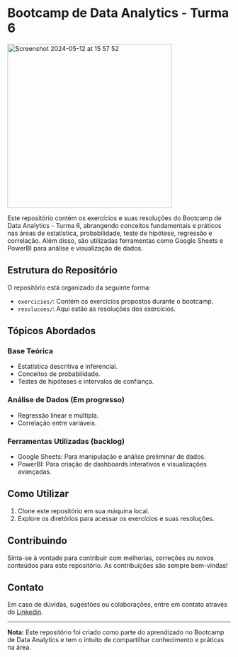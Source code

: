 # Bootcamp de Data Analytics - Turma 6


<img width="371" alt="Screenshot 2024-05-12 at 15 57 52" src="https://github.com/NaraGuimma/Turma6-Bootcamp-Data-Analytics/assets/60903424/dcb4172f-e3fd-409f-abf8-44da0edcfee3"  align="center"><br>



Este repositório contém os exercícios e suas resoluções do Bootcamp de Data Analytics - Turma 6, abrangendo conceitos fundamentais e práticos nas áreas de estatística, probabilidade, teste de hipótese, regressão e correlação. Além disso, são utilizadas ferramentas como Google Sheets e PowerBI para análise e visualização de dados.

## Estrutura do Repositório

O repositório está organizado da seguinte forma:

- `exercicios/`: Contém os exercícios propostos durante o bootcamp.
- `resolucoes/`: Aqui estão as resoluções dos exercícios.

## Tópicos Abordados

### Base Teórica

- Estatística descritiva e inferencial.
- Conceitos de probabilidade.
- Testes de hipóteses e intervalos de confiança.

### Análise de Dados (Em progresso)

- Regressão linear e múltipla.
- Correlação entre variáveis.

### Ferramentas Utilizadas (backlog)

- Google Sheets: Para manipulação e análise preliminar de dados.
- PowerBI: Para criação de dashboards interativos e visualizações avançadas.

## Como Utilizar

1. Clone este repositório em sua máquina local.
2. Explore os diretórios para acessar os exercícios e suas resoluções.

## Contribuindo

Sinta-se à vontade para contribuir com melhorias, correções ou novos conteúdos para este repositório. As contribuições são sempre bem-vindas!

## Contato

Em caso de dúvidas, sugestões ou colaborações, entre em contato através do [Linkedin](https://www.linkedin.com/in/nara-guimaraes/).

---

**Nota:** Este repositório foi criado como parte do aprendizado no Bootcamp de Data Analytics e tem o intuito de compartilhar conhecimento e práticas na área.
